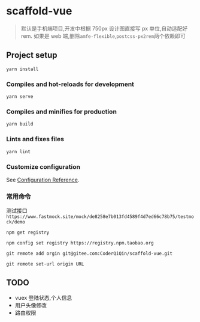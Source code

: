 # scaffold-vue

> 默认是手机端项目,开发中根据 750px 设计图直接写 px 单位,自动适配好 rem.
> 如果是 web 端,删除`amfe-flexible`,`postcss-px2rem`两个依赖即可

## Project setup

```
yarn install
```

### Compiles and hot-reloads for development

```
yarn serve
```

### Compiles and minifies for production

```
yarn build
```

### Lints and fixes files

```
yarn lint
```

### Customize configuration

See [Configuration Reference](https://cli.vuejs.org/config/).

### 常用命令

测试接口`https://www.fastmock.site/mock/de8258e7b013fd4589f4d7ed66c78b75/testmock/demo`

`npm get registry`

`npm config set registry https://registry.npm.taobao.org`

`git remote add orgin git@gitee.com:CoderQiQin/scaffold-vue.git`

`git remote set-url origin URL`

## TODO

- vuex 登陆状态,个人信息
- 用户头像修改
- 路由权限
